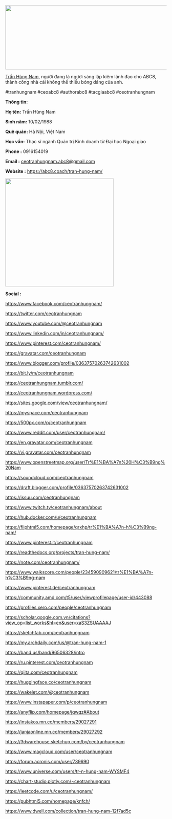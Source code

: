 <p><u><img src="https://pbs.twimg.com/profile_banners/1846748619573284867/1729135527/1500x500" alt="" width="603" height="201" /></u></p>
<p><u><a href="https://abc8.coach/tran-hung-nam/">Trần H&ugrave;ng Nam</a></u>, người đang l&agrave; người s&aacute;ng lập ki&ecirc;m l&atilde;nh đạo cho ABC8, th&agrave;nh c&ocirc;ng nh&agrave; c&aacute;i kh&ocirc;ng thể thiếu b&oacute;ng d&aacute;ng của anh.</p>
<p>#tranhungnam #ceoabc8 #authorabc8 #tacgiaabc8 #ceotranhungnam</p>
<p><strong>Th&ocirc;ng tin:</strong></p>
<p><strong>Họ t&ecirc;n:</strong> Trần H&ugrave;ng Nam</p>
<p><strong>Sinh năm:</strong> 10/02/1988</p>
<p><strong>Qu&ecirc; qu&aacute;n:</strong> H&agrave; Nội, Việt Nam</p>
<p><strong>Học vấn:</strong> Thạc sĩ ng&agrave;nh Quản trị Kinh doanh từ Đại học Ngoại giao</p>
<p><strong>Phone :</strong> 0916154019</p>
<p><strong>Email :</strong> <a href="mailto:ceotranhungnam.abc8@gmail.com">ceotranhungnam.abc8@gmail.com</a></p>
<p><strong>Website :</strong> <u><a href="https://abc8.coach/tran-hung-nam/">https://abc8.coach/tran-hung-nam/</a></u></p>
<p><u><img src="https://pbs.twimg.com/profile_images/1846748720010088449/U_2wAKYl_400x400.jpg" alt="" width="338" height="338" /></u></p>
<p><strong>Social : </strong></p>
<p dir="ltr"><a href="https://www.facebook.com/ceotranhungnam/">https://www.facebook.com/ceotranhungnam/</a></p>
<p dir="ltr"><a href="https://twitter.com/ceotranhungnam">https://twitter.com/ceotranhungnam</a></p>
<p dir="ltr"><a href="https://www.youtube.com/@ceotranhungnam">https://www.youtube.com/@ceotranhungnam</a></p>
<p dir="ltr"><a href="https://www.linkedin.com/in/ceotranhungnam/">https://www.linkedin.com/in/ceotranhungnam/</a></p>
<p dir="ltr"><a href="https://www.pinterest.com/ceotranhungnam/">https://www.pinterest.com/ceotranhungnam/</a></p>
<p dir="ltr"><a href="https://gravatar.com/ceotranhungnam">https://gravatar.com/ceotranhungnam</a></p>
<p dir="ltr"><a href="https://www.blogger.com/profile/03637570263742631002">https://www.blogger.com/profile/03637570263742631002</a></p>
<p dir="ltr"><a href="https://bit.ly/m/ceotranhungnam">https://bit.ly/m/ceotranhungnam</a></p>
<p dir="ltr"><a href="https://ceotranhungnam.tumblr.com/">https://ceotranhungnam.tumblr.com/</a></p>
<p dir="ltr"><a href="https://ceotranhungnam.wordpress.com/">https://ceotranhungnam.wordpress.com/</a></p>
<p dir="ltr"><a href="https://sites.google.com/view/ceotranhungnam/">https://sites.google.com/view/ceotranhungnam/</a></p>
<p dir="ltr"><a href="https://myspace.com/ceotranhungnam">https://myspace.com/ceotranhungnam</a></p>
<p dir="ltr"><a href="https://500px.com/p/ceotranhungnam">https://500px.com/p/ceotranhungnam</a></p>
<p dir="ltr"><a href="https://www.reddit.com/user/ceotranhungnam/">https://www.reddit.com/user/ceotranhungnam/</a></p>
<p dir="ltr"><a href="https://en.gravatar.com/ceotranhungnam">https://en.gravatar.com/ceotranhungnam</a></p>
<p dir="ltr"><a href="https://vi.gravatar.com/ceotranhungnam">https://vi.gravatar.com/ceotranhungnam</a></p>
<p dir="ltr"><a href="https://www.openstreetmap.org/user/Tr%E1%BA%A7n%20H%C3%B9ng%20Nam">https://www.openstreetmap.org/user/Tr%E1%BA%A7n%20H%C3%B9ng%20Nam</a></p>
<p dir="ltr"><a href="https://soundcloud.com/ceotranhungnam">https://soundcloud.com/ceotranhungnam</a></p>
<p dir="ltr"><a href="https://draft.blogger.com/profile/03637570263742631002">https://draft.blogger.com/profile/03637570263742631002</a></p>
<p dir="ltr"><a href="https://issuu.com/ceotranhungnam">https://issuu.com/ceotranhungnam</a></p>
<p dir="ltr"><a href="https://www.twitch.tv/ceotranhungnam/about">https://www.twitch.tv/ceotranhungnam/about</a></p>
<p dir="ltr"><a href="https://hub.docker.com/u/ceotranhungnam">https://hub.docker.com/u/ceotranhungnam</a></p>
<p dir="ltr"><a href="https://fliphtml5.com/homepage/qrxhp/tr%E1%BA%A7n-h%C3%B9ng-nam/">https://fliphtml5.com/homepage/qrxhp/tr%E1%BA%A7n-h%C3%B9ng-nam/</a></p>
<p dir="ltr"><a href="https://www.pinterest.it/ceotranhungnam">https://www.pinterest.it/ceotranhungnam</a></p>
<p dir="ltr"><a href="https://readthedocs.org/projects/tran-hung-nam/">https://readthedocs.org/projects/tran-hung-nam/</a></p>
<p dir="ltr"><a href="https://note.com/ceotranhungnam/">https://note.com/ceotranhungnam/</a></p>
<p dir="ltr"><a href="https://www.walkscore.com/people/234590909621/tr%E1%BA%A7n-h%C3%B9ng-nam">https://www.walkscore.com/people/234590909621/tr%E1%BA%A7n-h%C3%B9ng-nam</a></p>
<p dir="ltr"><a href="https://www.pinterest.de/ceotranhungnam">https://www.pinterest.de/ceotranhungnam</a></p>
<p dir="ltr"><a href="https://community.amd.com/t5/user/viewprofilepage/user-id/443088">https://community.amd.com/t5/user/viewprofilepage/user-id/443088</a></p>
<p dir="ltr"><a href="https://profiles.xero.com/people/ceotranhungnam">https://profiles.xero.com/people/ceotranhungnam</a></p>
<p dir="ltr"><a href="https://scholar.google.com.vn/citations?view_op=list_works&amp;hl=en&amp;user=xaS3ZSUAAAAJ">https://scholar.google.com.vn/citations?view_op=list_works&amp;hl=en&amp;user=xaS3ZSUAAAAJ</a></p>
<p dir="ltr"><a href="https://sketchfab.com/ceotranhungnam">https://sketchfab.com/ceotranhungnam</a></p>
<p dir="ltr"><a href="https://my.archdaily.com/us/@tran-hung-nam-1">https://my.archdaily.com/us/@tran-hung-nam-1</a></p>
<p dir="ltr"><a href="https://band.us/band/96506328/intro">https://band.us/band/96506328/intro</a></p>
<p dir="ltr"><a href="https://ru.pinterest.com/ceotranhungnam">https://ru.pinterest.com/ceotranhungnam</a></p>
<p dir="ltr"><a href="https://qiita.com/ceotranhungnam">https://qiita.com/ceotranhungnam</a></p>
<p dir="ltr"><a href="https://huggingface.co/ceotranhungnam">https://huggingface.co/ceotranhungnam</a></p>
<p dir="ltr"><a href="https://wakelet.com/@ceotranhungnam">https://wakelet.com/@ceotranhungnam</a></p>
<p dir="ltr"><a href="https://www.instapaper.com/p/ceotranhungnam">https://www.instapaper.com/p/ceotranhungnam</a></p>
<p dir="ltr"><a href="https://anyflip.com/homepage/jqwqz#About">https://anyflip.com/homepage/jqwqz#About</a></p>
<p dir="ltr"><a href="https://instakos.mn.co/members/29027291">https://instakos.mn.co/members/29027291</a></p>
<p dir="ltr"><a href="https://janjaonline.mn.co/members/29027292">https://janjaonline.mn.co/members/29027292</a></p>
<p dir="ltr"><a href="https://3dwarehouse.sketchup.com/by/ceotranhungnam">https://3dwarehouse.sketchup.com/by/ceotranhungnam</a></p>
<p dir="ltr"><a href="https://www.magcloud.com/user/ceotranhungnam">https://www.magcloud.com/user/ceotranhungnam</a></p>
<p dir="ltr"><a href="https://forum.acronis.com/user/739690">https://forum.acronis.com/user/739690</a></p>
<p dir="ltr"><a href="https://www.universe.com/users/tr-n-hung-nam-WYSMF4">https://www.universe.com/users/tr-n-hung-nam-WYSMF4</a></p>
<p dir="ltr"><a href="https://chart-studio.plotly.com/~ceotranhungnam">https://chart-studio.plotly.com/~ceotranhungnam</a></p>
<p dir="ltr"><a href="https://leetcode.com/u/ceotranhungnam/">https://leetcode.com/u/ceotranhungnam/</a></p>
<p dir="ltr"><a href="https://pubhtml5.com/homepage/knfch/">https://pubhtml5.com/homepage/knfch/</a></p>
<p dir="ltr"><a href="https://www.dwell.com/collection/tran-hung-nam-12f7ad5c">https://www.dwell.com/collection/tran-hung-nam-12f7ad5c</a></p>
<p dir="ltr">&nbsp;</p>